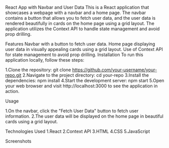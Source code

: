 React App with Navbar and User Data
This is a React application that showcases a webpage with a navbar and a home page. The navbar contains a button that allows you to fetch user data, and the user data is rendered beautifully in cards on the home page using a grid layout. The application utilizes the Context API to handle state management and avoid prop drilling.

Features
Navbar with a button to fetch user data.
Home page displaying user data in visually appealing cards using a grid layout.
Use of Context API for state management to avoid prop drilling.
Installation
To run this application locally, follow these steps:

1.Clone the repository:
git clone https://github.com/your-username/your-repo.git
2.Navigate to the project directory:
cd your-repo
3.Install the dependencies:
npm install
4.Start the development server:
npm start
5.Open your web browser and visit http://localhost:3000 to see the application in action.

Usage

1.On the navbar, click the "Fetch User Data" button to fetch user information.
2.The user data will be displayed on the home page in beautiful cards using a grid layout.


Technologies Used
1.React
2.Context API
3.HTML
4.CSS
5.JavaScript

Screenshots
